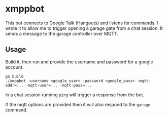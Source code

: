 # xmppbot

This bot connects to Google Talk (Hangouts) and listens for commands.
I wrote it to allow me to trigger opening a garage gate from a chat
session. It sends a message to the garage controller over MQTT.

## Usage

Build it, then run and provide the username and password for a google account.

    go build
    ./xmppbot -username <google_user> -password <google_pass> -mqtt-addr=... -mqtt-user=... -mqtt-pass=...

In a chat session running `ping` will trigger a response from the bot.

If the mqtt options are provided then it will also respond to the `garage` command.